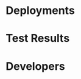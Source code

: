 
Deployments
===========

<script language="html">
<table class="ui compact single line table" component:id="deployments-table">
  <thead>
    <tr>
      <th>Name</th>
      <th>Base URL</th>
      <th>Type</th>
      <th>Platform</th>
    </tr>
  </thead>
  <tbody component:section="deployment">
    <tr component:section="deployment" component:view="deployment">
      <td component:prop="name"></td>
      <td><a href="{{baseUrl}}" component:prop="baseUrl"></a></td>
      <td component:prop="type"></td>
      <td component:prop="platform"></td>
    </tr>
    <tr component:section="deployment" component:view="stacks">
      <td colspan="4">
      
        <table class="ui compact single line selectable table">
          <thead>
            <tr>
              <th>Stack / Namespace</th>
              <th>Sub URI</th>
            </tr>
          </thead>
          <tbody component:section="stack">
            <tr component:section="stack" component:view="stack" data-component-action="open-stack" data-id="{{id}}">
              <td component:prop="label"></td>
              <td component:prop="subUri"></td>
            </tr>
          </tbody>
        </table>

      </td>
    </tr>
  </tbody>
</table>
</script>


Test Results
============

<script language="html">
    <table class="ui compact single line table" component:id="tests-table">
      <thead>
        <tr>
          <th colspan="3"></th>
          <th colspan="2">Latest Build</th>
          <th colspan="2">Current Development</th>
        </tr>
        <tr>
          <th>Group</th>
          <th>Label</th>
          <th>Type</th>
          <th>Passing</th>
          <th>Failing</th>
          <th>Status</th>
          <th>Run</th>
        </tr>
      </thead>
      <tbody component:section="suite">
        <tr component:section="suite" component:view="default">
          <td component:prop="group"></td>
          <td component:prop="label"></td>
          <td component:prop="type"></td>
          <td></td>
          <td></td>
          <td component:prop="devStatusValue"></td>
          <td><a component:view="browser-runnable" target="_blank" href="{{runBrowserTestsUrl}}">Browser Tests</a></td>
        </tr>
      </tbody>
    </table>
</script>


Developers
==========

<script language="html">
<table class="ui compact single line table" component:id="developers-table">
  <thead>
    <tr>
      <th>Name</th>
      <th>Responsibility</th>
      <th>Email</th>
    </tr>
  </thead>
  <tbody component:section="row">
    <tr component:section="row" component:view="default">
      <td component:prop="name"></td>
      <td component:prop="responsibility"></td>
      <td><a href="mailto:{{email}}" component:prop="email">christoph@christophdorn.com</a></td>
    </tr>
  </tbody>
</table>
</script>


<script component:id="tests-table" component:location="window">
exports.main = function (LIB, globalContext) {
	return LIB.firewidgets.Widget(function (context) {
		return {
			"#chscript:redraw": {
                mapData: function (data) {
                    return {
                        "@load": [
                            "suites"
                        ],
                        "@map": {
                          'rows': data.connect('pinf.genesis.model.TestSuite/*', function (data) {
                            return {
                              "id": data.connect("id"),
                              "group": data.connect("group"),
                              "label": data.connect("label"),
                              "type": data.connect("type"),
                              "containers": data.connect("containers")
                            };
                          })
                        }
                    };
                },
                getTemplateData: function (data) {
                    return {
                        "suite": data.rows.map(function (row) {
                            row["$views"] = {};
                            row["$views"]['default'] = true;
                            row["$views"]['browser-runnable'] = (
                                row.type === "unit" &&
                                row.containers &&
                                row.containers.browser
                            );
                            if (row["$views"]['browser-runnable']) {
                                row.runBrowserTestsUrl = context.contexts.adapters.test.intern.getRunBrowserTestsUrlForSuite(
                                    row
                                );
                            }

                            row.devStatusValue = context.contexts.adapters.test.intern.getDevGitCommitTag();
                            if (context.contexts.adapters.test.intern.getDevGitDirty()) {
                                row.devStatusValue += " +";
                            }

                            return row;
                        })
                    };
                }
			}
		};
	}, globalContext);
}
</script>

<script component:id="tests-table" component:location="server">
exports.main = function (LIB, globalContext) {
	return LIB.firewidgets.Widget(function (context) {
		return {
		    "#0.FireWidgets": {
		        getDataForPointer: function (pointer) {
              const aspects = globalContext.adapters["model.pinf.genesis"];
      
              if (pointer === "suites") {
                  return {
                      "pinf.genesis.model.TestSuite": aspects.getCollectionRecords("TestSuite")
                  };
              }
		        }
		    }
		};
	}, globalContext);
}
</script>



<script component:id="deployments-table" component:location="window">
exports.main = function (LIB, globalContext) {
	return LIB.firewidgets.Widget(function (context) {
		return {
			"#chscript:redraw": {
          mapData: function (data) {
              return {
                  "@load": [
                      "deployments"
                  ],
                  "@map": {
                    'deployments': data.connect('pinf.genesis.model.DeploymentPointer/*', function (data) {
                      return {
                        "id": data.connect("id"),
                        "name": data.connect("name"),
                        "baseUrl": data.connect("baseUrl")
                      };
                    }),
                    'deployment-details': data.connect('pinf.genesis.model.Deployment/*', function (data) {
                      return {
                        "id": data.connect("id"),
                        "baseUrl": data.connect("baseUrl"),
                        "inviteInfo": data.connect("inviteInfo")
                      };
                    }),
                    'stacks': data.connect('pinf.genesis.model.Stack/*', function (data) {
                      return {
                        "id": data.connect("id"),
                        "label": data.connect("label"),
                        "namespace": data.connect("namespace"),
                        "subUri": data.connect("subUri"),
                        "invitePage": data.connect("invitePage")
                      };
                    })
                  },
                  "@postprocess": function (data) {
                      data.deployments.forEach(function (deployment) {
                          // TODO: Do this dynamically once remote data loads as well.
                          if (deployment.get("id") === "127.0.0.1:8090") {
                              deployment.stack = data.stacks;
                          }
                      });
                      return data;
                  }
              };
          },
          getTemplateData: function (data) {
              return {
                  "deployment-details": data["deployment-details"],
                  "stacks": data["stacks"],
                  "deployment": data.deployments.map(function (row) {
                      row["$views"] = {};
                      row["$views"]['deployment'] = true;
      
                      // TODO: Instead of hardcoding, enable view if data is available.
                      if (row["id"] === "127.0.0.1:8090") {
                          row["$views"]['stacks'] = true;
                          row["stack"].forEach(function (stack) {
                              stack["$views"] = {};
                              stack["$views"]['stack'] = true;
                          });
                      }
                      return row;
                  })
              };
          },
          afterRender: function (domNode, data) {
              var helpers = this;
              domNode.click(function (event) {
                  var node = helpers.findActionableNode(event.target);
                  if (
                      node &&
                      node.action === "open-stack"
                  ) {
      
                      // HACK: Do this dynamically
                      var inviteInfo = data["deployment-details"][0]["inviteInfo"];
                      var baseUrl = data["deployment-details"][0]["baseUrl"];
                      var stack = data["stacks"].filter(function (stack) {
                          return (stack["id"] === node.id);
                      }).pop();
      
                      var url =
                          baseUrl +
                          stack["subUri"] +
                          (stack["invitePage"] || "") + 
                          "?" + inviteInfo.name + "=" + inviteInfo.value;
      
                      window.open(url, "_blank");
                  }
              });
          }
			}
		};
	}, globalContext);
}
</script>

<script component:id="deployments-table" component:location="server">
exports.main = function (LIB, globalContext) {
	return LIB.firewidgets.Widget(function (context) {
		return {
		    "#0.FireWidgets": {
		        getDataForPointer: function (pointer) {
              const aspects = globalContext.adapters["model.pinf.genesis"];
      
              if (pointer === "deployments") {
                  return {
                      "pinf.genesis.model.DeploymentPointer": aspects.getCollectionRecords("DeploymentPointer"),
                      "pinf.genesis.model.Deployment": aspects.getCollectionRecords("Deployment"),
                      "pinf.genesis.model.Stack": aspects.getCollectionRecords("Stack")
                  };
              }
		        }
		    }
		};
	}, globalContext);
}
</script>




<script component:id="developers-table" component:location="window">
exports.main = function (LIB, globalContext) {
	return LIB.firewidgets.Widget(function (context) {
		return {
			"#chscript:redraw": {
        mapData: function (data) {
            return {
                "@load": [
                    "developers"
                ],
                "@map": {
                  'rows': data.connect('pinf.genesis.model.Developer/*', function (data) {
                    return {
                      "id": data.connect("id"),
                      "name": data.connect("name"),
                      "email": data.connect("email"),
                      "responsibility": data.connect("responsibility", {
                        format: function (value) {
                          if (!Array.isArray(value)) {
                            return value;
                          }
                          return value.join(", ");
                        }
                      })
                    };
                  })
                }
            };
        },
        getTemplateData: function (data) {
            return {
                "row": data.rows.map(function (row) {
                    row["$views"] = {};
                    row["$views"]['default'] = true;
                    return row;
                })
            };
        }
			}
		};
	}, globalContext);
}
</script>

<script component:id="developers-table" component:location="server">
exports.main = function (LIB, globalContext) {
	return LIB.firewidgets.Widget(function (context) {
		return {
		    "#0.FireWidgets": {
		        getDataForPointer: function (pointer) {
              const aspects = globalContext.adapters["model.pinf.genesis"];
      
              if (pointer === "developers") {
                  return {
                      "pinf.genesis.model.Developer": aspects.getCollectionRecords("Developer")
                  };
              }
		        }
		    }
		};
	}, globalContext);
}
</script>
